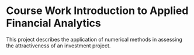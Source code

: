 # Course Work Introduction to Applied Financial Analytics
This project describes the application of numerical methods in assessing the attractiveness of an investment project.
